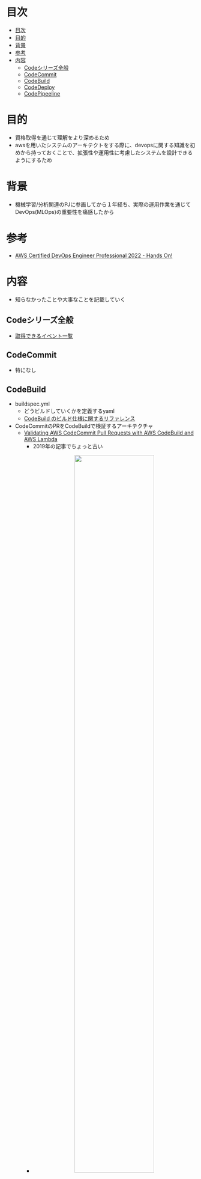 # 目次
- [目次](#目次)
- [目的](#目的)
- [背景](#背景)
- [参考](#参考)
- [内容](#内容)
  - [Codeシリーズ全般](#codeシリーズ全般)
  - [CodeCommit](#codecommit)
  - [CodeBuild](#codebuild)
  - [CodeDeploy](#codedeploy)
  - [CodePipeeline](#codepipeeline)
# 目的
- 資格取得を通じて理解をより深めるため
- awsを用いたシステムのアーキテクトをする際に、devopsに関する知識を初めから持っておくことで、拡張性や運用性に考慮したシステムを設計できるようにするため
# 背景
- 機械学習/分析関連のPJに参画してから１年経ち、実際の運用作業を通じてDevOps(MLOps)の重要性を痛感したから
# 参考
- [AWS Certified DevOps Engineer Professional 2022 - Hands On!](https://www.udemy.com/course/aws-certified-devops-engineer-professional-hands-on/)
# 内容
- 知らなかったことや大事なことを記載していく
## Codeシリーズ全般
- [取得できるイベント一覧](https://dev.classmethod.jp/articles/new-code-series-notification/)
## CodeCommit
- 特になし
## CodeBuild
- buildspec.yml
  - どうビルドしていくかを定義するyaml
  - [CodeBuild のビルド仕様に関するリファレンス](https://docs.aws.amazon.com/ja_jp/codebuild/latest/userguide/build-spec-ref.html#build-spec-ref-syntax)
- CodeCommitのPRをCodeBuildで検証するアーキテクチャ
  - [Validating AWS CodeCommit Pull Requests with AWS CodeBuild and AWS Lambda](https://aws.amazon.com/jp/blogs/devops/validating-aws-codecommit-pull-requests-with-aws-codebuild-and-aws-lambda/)
    - 2019年の記事でちょっと古い
    - <p align='center'><img src='./img/README_2023-01-07-15-50-23.png' width='70%'></p>
    - ↓の方が今のAWSサービスに則していてシンプル
  - [CodeCommitのプルリクをCodeBuildで検証しAWS ChatbotでSlack通知する](https://qiita.com/joe-king-sh/items/d896ec66a93212e92147)
    - AWS Chatbotを用いてslack通知している
    - <p align='center'><img src='./img/README_2023-01-07-15-49-15.png' width='70%'></p>
    - 自分のPJではTeamsを用いているが、ChatbotがTeams対応していないため、AWS Chatbotの代わりにLambdaで実装している（上図のChatbotをLambdaに置き換えた感じ）
      - [ウェブフックを使用して Amazon SNS メッセージを Amazon Chime、Slack、または Microsoft Teams に発行する方法を教えてください。](https://aws.amazon.com/jp/premiumsupport/knowledge-center/sns-lambda-webhooks-chime-slack-teams/)
    - SNS/Chatbotの代わりにEventBridge API Destonationを用いれば実現可能かも（上図のSNS/ChatbotをEventBridgeに置き換えた感じ）
      - [Amazon EventBridge API destinations で Microsoft Teams へ通知させる](https://dev.classmethod.jp/articles/eventbridge-teams/)
- 色んなものをビルドできるらしい（自分はDockerイメージをビルドしてECRにプッシュし、CodeDeployでECSにデプロイするアーキテクチャしか経験がない）
  - [CodeBuild ユースケースベースのサンプル](https://docs.aws.amazon.com/ja_jp/codebuild/latest/userguide/use-case-based-samples.html)
## CodeDeploy
- EC2/オンプレサーバー/Lambda/ECSへデプロイできる（ECSしか経験がないため他知らなかった）
- EKSもCodePipelineを用いればできるみたい
  - [AWS CodePipelineからEKSのPodをデプロイする](https://open-groove.net/ci-cd/aws-codepipeline-eks-deploy/)
- EC2の場合CodeDeploy Agentをあらかじめインストールしておく必要がある（SSMを用いてインストールするのが推奨されている）
  - [Install the CodeDeploy](https://docs.aws.amazon.com/codedeploy/latest/userguide/codedeploy-agent-operations-install.html)
  - [Install the CodeDeploy agent using AWS Systems Manager](https://docs.aws.amazon.com/codedeploy/latest/userguide/codedeploy-agent-operations-install-ssm.html)
- appspec.yml
  - どうデプロイしていくかを定義するyaml
  - [CodeDeploy AppSpec File reference](https://docs.aws.amazon.com/codedeploy/latest/userguide/reference-appspec-file.html)
- Deployment/Release Type
  - EC2/オンプレ
    - In-place（俗にいうRollingDeployment）
      - OnceAtATime
      - HalfAtATime
      - AllAtOnce
    - Blue/Green
      - OnceAtATime
      - HalfAtATime
      - AllAtOnce
  - Lambda/ECS（Blue/Greenの中でCanary/Linear/All-at-Onceの３種類があるとAWSでは定義している）
    - Blue/Green
      - Canary（俗にいうカナリアリリース）
      - Linear（カナリアリリースの線形バージョン）
      - All-at-Once（俗にいうBlue/Green）
  - through Cfn
    - Blue/Green
  - ※一般的にはCanaryとBlue/Greenは別のデプロイメント方式の認識だがAWSではCanaryを含む環境を２面用意する方式を広義のBlue/Greenとして定義しているみたい
  - [Working with deployments in CodeDeploy](https://docs.aws.amazon.com/codedeploy/latest/userguide/deployments.html)
  - [CodeDeploy のデプロイ方式に Blue/Green Deployment が追加されました](https://dev.classmethod.jp/articles/codedeploy-blue-green-deployment/)
- Deploy Group
  - EC2/オンプレ
    - アプリケーションをデプロイする単位は下記がある
      - Amazon EC2 ASG
      - Amazon EC2 instances
        - タグを使用してグループを定義できる
      - On-premises instances
        - タグを使用してグループを定義できる
        - オンプレの登録方法
          - IAMユーザーARNを使用してリクエストを認証する
          - IAMロールARNを使用してリクエストを認証する（STSなので↑よりセキュア）
            - 具体的な手順
            - <p align='center'><img src='./img/README_2023-01-07-18-32-05.png' width='70%'></p>
          - [Register an on-premises instance with CodeDeploy](https://docs.aws.amazon.com/codedeploy/latest/userguide/on-premises-instances-register.html)
      - [CodeDeploy でのデプロイグループのインスタンスのタグ付け](https://docs.aws.amazon.com/ja_jp/codedeploy/latest/userguide/instances-tagging.html)
    - Lambda
      - ？
      - おそらくLambda Functionを指定する
    - ECS
      - ECSクラスターを指定する
- Rollback
  - ロールバック設定は下記がある
    - 無効
    - 有効
      - デプロイが失敗したときにロールバックする
      - アラームのしきい値が一致したときにロールバックする
        - 紐づけたCloudWatch Alarmsの条件を基に判断される
- デプロイするファイルをS3に置く方法（EC2/オンプレの場合のみ）
  - ファイル群がzipされてなくてもコマンド内でしてくれる
  ```
   aws deploy push \
  --application-name WordPress_App \
  --description "This is a revision for the application WordPress_App" \
  --ignore-hidden-files \
  --s3-location s3://codedeploydemobucket/WordPressApp.zip \
  --source .
  ```
  - [Push a revision for CodeDeploy to Amazon S3 (EC2/On-Premises deployments only)](https://docs.aws.amazon.com/codedeploy/latest/userguide/application-revisions-push.html)
## CodePipeeline
- Artifact Store
  - 各パイプラインの入出力アーティファクトの格納先
    - Default location
      - デフォルトのS3を新規作成
    - Custom location
      - 既存のS3を利用
- Source provider
  - パイプラインの入力アーティファクト
    - CodeCommit
    - ECR
    - S3
    - BitBucket
    - GitHub v1
    - GitHub v2
    - GitHub Enterprise Server
- providerの詳細
  - [CodePipeline パイプライン構造リファレンス](https://docs.aws.amazon.com/ja_jp/codepipeline/latest/userguide/reference-pipeline-structure.html)
- IaC(Cfn)での実装
  - [AWS::CodePipeline::Pipeline](https://docs.aws.amazon.com/ja_jp/AWSCloudFormation/latest/UserGuide/aws-resource-codepipeline-pipeline.html)
  - [GitHub/CodeBuild/CodePipelineを利用してCloudFormationのCI/CDパイプラインを構築する](https://dev.classmethod.jp/articles/developing-cloudformation-ci-cd-pipeline-with-github-codebuild-codepipeline/)